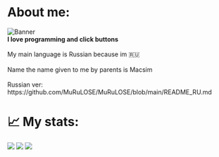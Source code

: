 <h1>About me:</h1>
<img src="https://x0.at/dS13.png" alt="Banner">
<br><b>I love programming and click buttons</b><br>
<br>My main language is Russian because im  🇷🇺<br>
<br>Name the name given to me by parents is Macsim<br>
<br>Russian ver: https://github.com/MuRuLOSE/MuRuLOSE/blob/main/README_RU.md<br>


<h1>📈 My stats:</h1>

[![](https://github-readme-stats.vercel.app/api?username=MuRuLOSE&show_icons=true&theme=radical)](https://github.com/anuraghazra/github-readme-stats) [![](https://github-readme-stats.vercel.app/api/top-langs/?username=MuRuLOSE&theme=highcontrast)](https://github.com/anuraghazra/github-readme-stats)
[![](https://github-readme-stats.vercel.app/api/wakatime?username=@MuRuLOSE)](https://github.com/anuraghazra/github-readme-stats)
